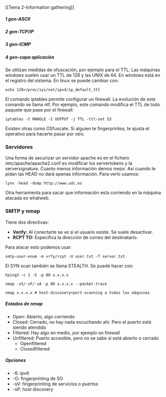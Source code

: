 [[Tema 2-Information gathering]]

##### 1 gen-ASCII

##### 2 gen-TCP/IP

##### 3 gen-ICMP

##### 4 gen-capa aplicación
Se utilizan medidas de ofuscación, por ejemplo para el TTL. Las máquinas windows suelen usar un TTL de 128 y las UNIX de 64. En windows está en el registro del sistema. En linux se puede cambiar con:
```
echo 128>/proc/sys/net/ipv4/ip_default_ttl
```

El comando iptables permite configurar un firewall. La evolución de este comando se llama ntf. Por ejemplo, este comando modifica el TTL de todo paquete que pase por el firewall:
```
iptables -t MANGLE -I OUTPUT -j TTL -ttl-set 53
```

Existen otras como OSfuscate. Si alguien te fingerprintea, te ajusta el operativo para hacerte pasar por otro.

### Servidores
Una forma de securizar un servidor apache es en el fichero /etc/apache/apache2.conf es modificar los servertokens y la serversignature. Cuanto menos información demos mejor. Así cuando le pidan las HEAD no dará apenas información. Para verlo usamos:
```
lynx -head -dump http://www.udc.es
```

Otra herramienta para sacar que información esta corriendo en la máquina atacada es whatweb.

### SMTP y nmap
Tiene dos directivas:
+ **Verify:** Al conectarte se ve si el usuario existe. Se suele desactivar.
+ **RCPT TO:** Especifica la dirección de correo del destinatario.

Para atacar esto podemos usar:
```
smtp-user-enum -m vrfy/rcpt -U user.txt -T server.txt 
```

El SYN scan también se llama STEALTH. Se puede hacer con:
```
hping3 -c 1 -S -p 80 x.x.x.x

nmap -sS/-sF/-sA -p 80 x.x.x.x --packet-trace
```

```
nmap x.x.x.x # host-discovery+port-scanning a todas las máquinas
```

##### Estados de nmap
+ Open: Abierto, algo corriendo
+ Closed: Cerrado, no hay nada escuchando ahí. Pero el puerto está siendo atendido
+ Filtered: Hay algo en medio, por ejemplo un firewall
+ Unfiltered: Puerto accesible, pero no se sabe si está abierto o cerrado
	+ Openfiltered
	+ Closedfiltered

##### Opciones
+ -6: ipv6
+ -O: fingerprinting de SO
+ -sV: fingerprinting de servicios o puertos
+ -sP: host discovery
